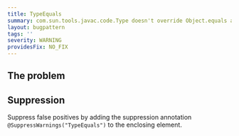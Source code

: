 ```yaml
---
title: TypeEquals
summary: com.sun.tools.javac.code.Type doesn't override Object.equals and instances are not interned by javac, so testing types for equality should be done with Types#isSameType instead
layout: bugpattern
tags: ''
severity: WARNING
providesFix: NO_FIX
---
```


<!--
*** AUTO-GENERATED, DO NOT MODIFY ***
To make changes, edit the @BugPattern annotation or the explanation in docs/bugpattern.
-->

## The problem


## Suppression
Suppress false positives by adding the suppression annotation `@SuppressWarnings("TypeEquals")` to the enclosing element.
